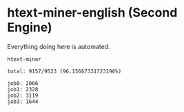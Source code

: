 # htext-miner-english (Second Engine)

Everything doing here is automated.

```
htext-miner

total: 9157/9523 (96.15667331723196%)

job0: 2066
job1: 2328
job2: 3119
job3: 1644
```